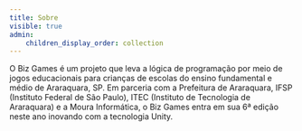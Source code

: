 ```yaml
---
title: Sobre
visible: true
admin:
    children_display_order: collection
---
```


O Biz Games é um projeto que leva a lógica de programação por meio de jogos educacionais para crianças de escolas do ensino fundamental e médio de Araraquara, SP. Em parceria com a Prefeitura de Araraquara, IFSP (Instituto Federal de São Paulo), ITEC (Instituto de Tecnologia de Araraquara) e a Moura Informática, o Biz Games entra em sua 6ª edição neste ano inovando com a tecnologia Unity. 

<div class="absolute above">
  <div class="container">
        <div class="earth rellax"
          data-rellax-speed="10">
        </div>
        <div class="planetone rellax"
          data-rellax-speed="5">
        </div>
  </div>
</div>